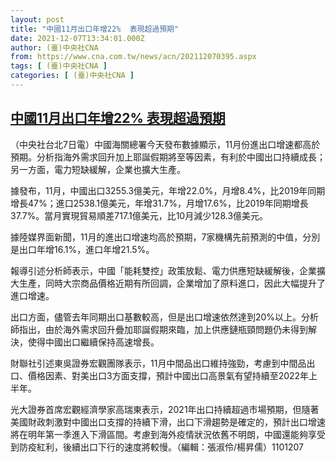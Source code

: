 ```yaml
---
layout: post
title: "中國11月出口年增22%  表現超過預期"
date: 2021-12-07T13:34:01.000Z
author: (臺)中央社CNA
from: https://www.cna.com.tw/news/acn/202112070395.aspx
tags: [ (臺)中央社CNA ]
categories: [ (臺)中央社CNA ]
---
```

<!--1638884041000-->
[中國11月出口年增22%  表現超過預期](https://www.cna.com.tw/news/acn/202112070395.aspx)
------

<div>
<div></div><div><p>（中央社台北7日電）中國海關總署今天發布數據顯示，11月份進出口增速都高於預期。分析指海外需求回升加上耶誕假期將至等因素，有利於中國出口持續成長；另一方面，電力短缺緩解，企業也擴大生產。</p><p>據發布，11月，中國出口3255.3億美元，年增22.0%，月增8.4%，比2019年同期增長47%；進口2538.1億美元，年增31.7%，月增17.6%，比2019年同期增長37.7%。當月實現貿易順差717.1億美元，比10月減少128.3億美元。</p><p>據陸媒界面新聞，11月的進出口增速均高於預期，7家機構先前預測的中值，分別是出口年增16.1%，進口年增21.5%。</p><p>報導引述分析師表示，中國「能耗雙控」政策放鬆、電力供應短缺緩解後，企業擴大生產，同時大宗商品價格近期有所回調，企業增加了原料進口，因此大幅提升了進口增速。</p><p>出口方面，儘管去年同期出口基數較高，但是出口增速依然達到20%以上。分析師指出，由於海外需求回升疊加耶誕假期來臨，加上供應鏈瓶頸問題仍未得到解決，使得中國出口繼續保持高速增長。</p><p>財聯社引述東吳證券宏觀團隊表示，11月中間品出口維持強勁，考慮到中間品出口、價格因素、對美出口3方面支撐，預計中國出口高景氣有望持續至2022年上半年。</p><p>光大證券首席宏觀經濟學家高瑞東表示，2021年出口持續超過市場預期，但隨著美國財政刺激對中國出口支撐的持續下滑，出口下滑趨勢是確定的，預計出口增速將在明年第一季進入下滑區間。考慮到海外疫情狀況依舊不明朗，中國還能夠享受到防疫紅利，後續出口下行的速度將較慢。（編輯：張淑伶/楊昇儒）1101207</p></div>
</div>
